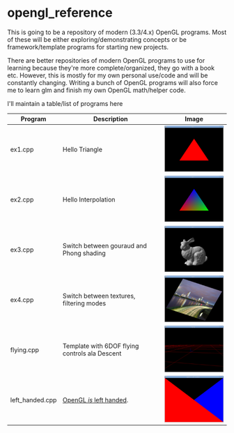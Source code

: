 opengl_reference
================

This is going to be a repository of modern (3.3/4.x) OpenGL programs.
Most of these will be either exploring/demonstrating concepts or
be framework/template programs for starting new projects.

There are better repositories of modern OpenGL programs to
use for learning because they're more complete/organized,
they go with a book etc.  However, this is mostly for my own
personal use/code and will be constantly changing.  Writing
a bunch of OpenGL programs will also force me to learn glm
and finish my own OpenGL math/helper code.


I'll maintain a table/list of programs here

| Program | Description | Image |
| --- | --- | --- |
| ex1.cpp | Hello Triangle                                          | ![ex1](./media/screenshots/ex_1.png) |
| ex2.cpp | Hello Interpolation                                     | ![ex2](./media/screenshots/ex_2.png) |
| ex3.cpp | Switch between gouraud and Phong shading                | ![ex3](./media/screenshots/ex_3.png) |
| ex4.cpp | Switch between textures, filtering modes                | ![ex4](./media/screenshots/ex_4.png) |
| flying.cpp | Template with 6DOF flying controls ala Descent                     | ![flying](./media/screenshots/flying.png) |
| left_handed.cpp | [OpenGL *is* left handed](https://stackoverflow.com/questions/5168163/is-the-opengl-coordinate-system-right-handed-or-left-handed/22675164#22675164). | ![left_handed](./media/screenshots/left_handed.png) |

